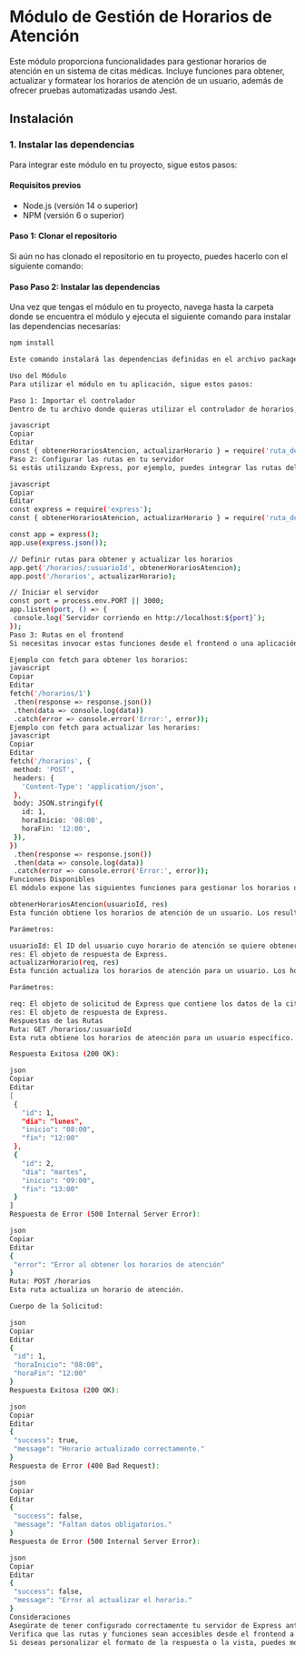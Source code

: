 # Módulo de Gestión de Horarios de Atención

Este módulo proporciona funcionalidades para gestionar horarios de atención en un sistema de citas médicas. Incluye funciones para obtener, actualizar y formatear los horarios de atención de un usuario, además de ofrecer pruebas automatizadas usando Jest.

## Instalación

### 1. Instalar las dependencias

Para integrar este módulo en tu proyecto, sigue estos pasos:

#### Requisitos previos
- Node.js (versión 14 o superior)
- NPM (versión 6 o superior)

#### Paso 1: Clonar el repositorio

Si aún no has clonado el repositorio en tu proyecto, puedes hacerlo con el siguiente comando:


#### Paso Paso 2: Instalar las dependencias

Una vez que tengas el módulo en tu proyecto, navega hasta la carpeta donde se encuentra el módulo y ejecuta el siguiente comando para instalar las dependencias necesarias:

 ```bash
npm install

Este comando instalará las dependencias definidas en el archivo package.json.

Uso del Módulo
Para utilizar el módulo en tu aplicación, sigue estos pasos:

Paso 1: Importar el controlador
Dentro de tu archivo donde quieras utilizar el controlador de horarios, importa el controlador de la siguiente manera:

javascript
Copiar
Editar
const { obtenerHorariosAtencion, actualizarHorario } = require('ruta_del_modulo');
Paso 2: Configurar las rutas en tu servidor
Si estás utilizando Express, por ejemplo, puedes integrar las rutas del controlador en tu servidor de la siguiente manera:

javascript
Copiar
Editar
const express = require('express');
const { obtenerHorariosAtencion, actualizarHorario } = require('ruta_del_modulo');

const app = express();
app.use(express.json());

// Definir rutas para obtener y actualizar los horarios
app.get('/horarios/:usuarioId', obtenerHorariosAtencion);
app.post('/horarios', actualizarHorario);

// Iniciar el servidor
const port = process.env.PORT || 3000;
app.listen(port, () => {
  console.log(`Servidor corriendo en http://localhost:${port}`);
});
Paso 3: Rutas en el frontend
Si necesitas invocar estas funciones desde el frontend o una aplicación cliente, puedes usar una herramienta como axios o fetch para hacer las solicitudes HTTP correspondientes:

Ejemplo con fetch para obtener los horarios:
javascript
Copiar
Editar
fetch('/horarios/1')
  .then(response => response.json())
  .then(data => console.log(data))
  .catch(error => console.error('Error:', error));
Ejemplo con fetch para actualizar los horarios:
javascript
Copiar
Editar
fetch('/horarios', {
  method: 'POST',
  headers: {
    'Content-Type': 'application/json',
  },
  body: JSON.stringify({
    id: 1,
    horaInicio: '08:00',
    horaFin: '12:00',
  }),
})
  .then(response => response.json())
  .then(data => console.log(data))
  .catch(error => console.error('Error:', error));
Funciones Disponibles
El módulo expone las siguientes funciones para gestionar los horarios de atención:

obtenerHorariosAtencion(usuarioId, res)
Esta función obtiene los horarios de atención de un usuario. Los resultados se formatean antes de ser enviados a la vista tablist.

Parámetros:

usuarioId: El ID del usuario cuyo horario de atención se quiere obtener.
res: El objeto de respuesta de Express.
actualizarHorario(req, res)
Esta función actualiza los horarios de atención para un usuario. Los horarios son validados antes de ser actualizados.

Parámetros:

req: El objeto de solicitud de Express que contiene los datos de la cita.
res: El objeto de respuesta de Express.
Respuestas de las Rutas
Ruta: GET /horarios/:usuarioId
Esta ruta obtiene los horarios de atención para un usuario específico.

Respuesta Exitosa (200 OK):

json
Copiar
Editar
[
  {
    "id": 1,
    "dia": "lunes",
    "inicio": "08:00",
    "fin": "12:00"
  },
  {
    "id": 2,
    "dia": "martes",
    "inicio": "09:00",
    "fin": "13:00"
  }
]
Respuesta de Error (500 Internal Server Error):

json
Copiar
Editar
{
  "error": "Error al obtener los horarios de atención"
}
Ruta: POST /horarios
Esta ruta actualiza un horario de atención.

Cuerpo de la Solicitud:

json
Copiar
Editar
{
  "id": 1,
  "horaInicio": "08:00",
  "horaFin": "12:00"
}
Respuesta Exitosa (200 OK):

json
Copiar
Editar
{
  "success": true,
  "message": "Horario actualizado correctamente."
}
Respuesta de Error (400 Bad Request):

json
Copiar
Editar
{
  "success": false,
  "message": "Faltan datos obligatorios."
}
Respuesta de Error (500 Internal Server Error):

json
Copiar
Editar
{
  "success": false,
  "message": "Error al actualizar el horario."
}
Consideraciones
Asegúrate de tener configurado correctamente tu servidor de Express antes de integrar el módulo.
Verifica que las rutas y funciones sean accesibles desde el frontend a través de las solicitudes HTTP.
Si deseas personalizar el formato de la respuesta o la vista, puedes modificar el controlador obtenerHorariosAtencion.